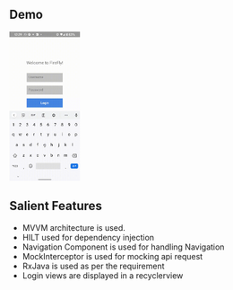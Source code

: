 ## Demo
<img src=/screenshots/betworks.gif width=25%/>

## Salient Features
- MVVM architecture is used. 
- HILT used for dependency injection 
- Navigation Component is used for handling Navigation
- MockInterceptor is used for mocking api request
- RxJava is used as per the requirement
- Login views are displayed in a recyclerview

